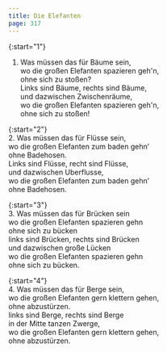 ```yaml
---
title: Die Elefanten
page: 317
---  
```



{:start="1"}  
1. Was müssen das für Bäume sein,  
wo die großen Elefanten spazieren geh'n,  
ohne sich zu stoßen?  
Links sind Bäume, rechts sind Bäume,  
und dazwischen Zwischenräume,  
wo die großen Elefanten spazieren geh'n,  
ohne sich zu stoßen!  


{:start="2"}  
2. Was müssen das für Flüsse sein,  
wo die großen Elefanten zum baden gehn‘  
ohne Badehosen.  
Links sind Flüsse, recht sind Flüsse,  
und dazwischen Uberflusse,  
wo die großen Elefanten zum baden gehn‘  
ohne Badehosen.  


{:start="3"}  
3. Was müssen das für Brücken sein  
wo die großen Elefanten spazieren gehn  
ohne sich zu bücken  
links sind Brücken, rechts sind Brücken  
und dazwischen große Lücken  
wo die großen Elefanten spazieren gehn  
ohne sich zu bücken.  


{:start="4"}  
4. Was müssen das für Berge sein,  
wo die großen Elefanten gern klettern gehen,  
ohne abzustürzen.  
links sind Berge, rechts sind Berge  
in der Mitte tanzen Zwerge,  
wo die großen Elefanten gern klettern gehen,  
ohne abzustürzen.  